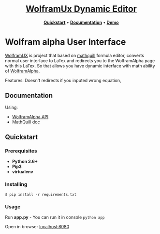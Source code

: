 <h1 align="center">
  <a href="http://sluzhynskyi.pythonanywhere.com/" title="WolframUX">WolframUx Dynamic Editor</a>
</h1>

<p align="center">
  <a title="Quickstart" href="#quickstart"><strong>Quickstart</strong></a>
  &#x2022;
  <a title="Documentation" href="#documentation"><strong>Documentation</strong></a>
  &#x2022;
  <a title="Demo" href="http://sluzhynskyi.pythonanywhere.com/"><strong>Demo</strong></a>
</p>

# Wolfram alpha User Interface

[WolframUX](http://sluzhynskyi.pythonanywhere.com/) is project that based on [mathquill](https://github.com/mathquill/mathquill)  formula editor, converts normal user interface to LaTex and redirects you to the WolframAlpha page with this LaTex. So that allows you have dynamic interface with math ability of [WolframAlpha](https://www.wolframalpha.com/). 

Features: Doesn't redirects if you inputed wrong equation, 

## Documentation
Using:
- [WolframAlpha API](https://pypi.org/project/wolframalpha/)
- [MathQuill doc](http://docs.mathquill.com/en/latest/)
## Quickstart

### Prerequisites
- **Python 3.6+**
- **Pip3**
- **virtualenv**

### Installing
```
$ pip install -r requirements.txt
```
### Usage
Run **app.py** - You can run it in console ```python app```

Open in browser [localhost:8080](http://localhost:8080)


